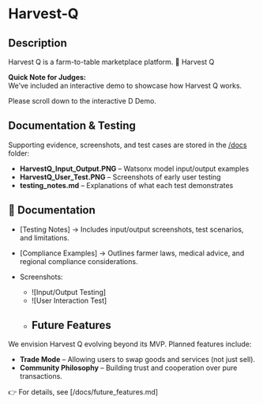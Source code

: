 # Harvest-Q
## Description
Harvest Q is a farm-to-table marketplace platform.
🌱 Harvest Q

**Quick Note for Judges:**  
We’ve included an interactive demo  to showcase how Harvest Q works.  

Please scroll down to the interactive D
Demo. 

## Documentation & Testing
Supporting evidence, screenshots, and test cases are stored in the [/docs](/docs) folder:
- **HarvestQ_Input_Output.PNG** – Watsonx model input/output examples
- **HarvestQ_User_Test.PNG** – Screenshots of early user testing
- **testing_notes.md** – Explanations of what each test demonstrates
## 📂 Documentation

- [Testing Notes] 
  → Includes input/output screenshots, test scenarios, and limitations.  

- [Compliance Examples]
  → Outlines farmer laws, medical advice, and regional compliance considerations.  

- Screenshots:  
  - ![Input/Output Testing]  
  - ![User Interaction Test]
  - ## Future Features
We envision Harvest Q evolving beyond its MVP. Planned features include:
- **Trade Mode** – Allowing users to swap goods and services (not just sell).
- **Community Philosophy** – Building trust and cooperation over pure transactions.

👉 For details, see [/docs/future_features.md]

